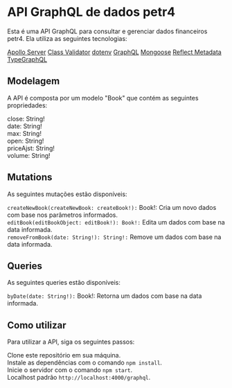 # API GraphQL de dados petr4
Esta é uma API GraphQL para consultar e gerenciar dados financeiros petr4. 
Ela utiliza as seguintes tecnologias:

[Apollo Server](https://www.apollographql.com/docs/apollo-server/)
[Class Validator](https://github.com/typestack/class-validator)
[dotenv](https://github.com/motdotla/dotenv)
[GraphQL](https://graphql.org)
[Mongoose](https://mongoosejs.com)
[Reflect Metadata](https://rbuckton.github.io/reflect-metadata/)
[TypeGraphQL](https://typegraphql.com)

## Modelagem
A API é composta por um modelo "Book" que contém as seguintes propriedades:

close: String!   
date: String!  
max: String!  
open: String!  
priceAjst: String!  
volume: String!  

## Mutations
As seguintes mutações estão disponíveis:

`createNewBook(createNewBook: createBook!):` Book!: Cria um novo dados com base nos parâmetros informados.  
`editBook(editBookObject: editBook!): Book!:` Edita um dados com base na data informada.  
`removeFromBook(date: String!): String!:` Remove um dados com base na data informada.  

## Queries
As seguintes queries estão disponíveis: 
 
`byDate(date: String!):` Book!: Retorna um dados com base na data informada.

## Como utilizar
Para utilizar a API, siga os seguintes passos:

Clone este repositório em sua máquina.  
Instale as dependências com o comando `npm install`.  
Inicie o servidor com o comando `npm start`.  
Localhost padrão `http://localhost:4000/graphql`.  